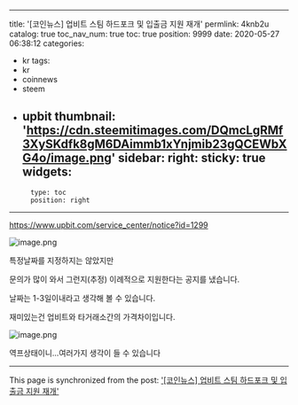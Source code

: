 
---
title: '[코인뉴스] 업비트 스팀 하드포크 및 입출금 지원 재개'
permlink: 4knb2u
catalog: true
toc_nav_num: true
toc: true
position: 9999
date: 2020-05-27 06:38:12
categories:
- kr
tags:
- kr
- coinnews
- steem
- upbit
thumbnail: 'https://cdn.steemitimages.com/DQmcLgRMf3XySKdfk8gM6DAimmb1xYnjmib23gQCEWbXG4o/image.png'
sidebar:
    right:
        sticky: true
widgets:
    -
        type: toc
        position: right
---


https://www.upbit.com/service_center/notice?id=1299

![image.png](https://cdn.steemitimages.com/DQmcLgRMf3XySKdfk8gM6DAimmb1xYnjmib23gQCEWbXG4o/image.png)

특정날짜를 지정하지는 않았지만

문의가 많이 와서 그런지(추정) 이례적으로 지원한다는 공지를 냈습니다.

날짜는 1-3일이내라고 생각해 볼 수 있습니다.

재미있는건 업비트와 타거래소간의 가격차이입니다.


![image.png](https://cdn.steemitimages.com/DQmQJ1BdTndTehgukBa2Pjxab5s32Bkx17rAXECcpEYYGfA/image.png)

역프상태이니...여러가지 생각이 들 수 있습니다

- - -

This page is synchronized from the post: ['[코인뉴스] 업비트 스팀 하드포크 및 입출금 지원 재개'](https://steemit.com/@virus707/4knb2u)
